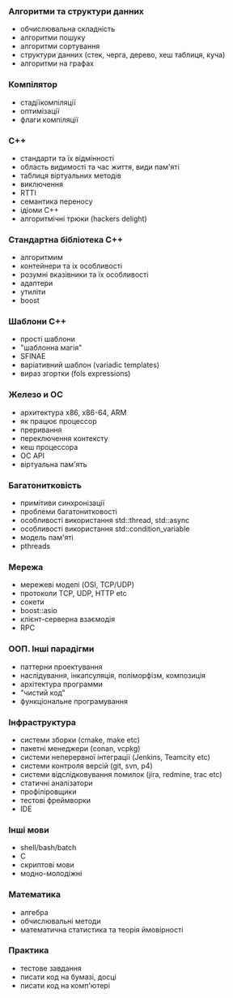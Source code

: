 ### Алгоритми та структури данних
- обчислювальна складність
- алгоритми пошуку
- алгоритми сортування
- структури данних (стек, черга, дерево, хеш таблиця, куча)
- алгоритми на графах

### Компілятор 
- стадіїкомпіляції
- оптимізації
- флаги компіляції

### C++
- стандарти та їх відмінності
- область видимості та час життя, види пам'яті
- таблиця віртуальних методів
- виключення
- RTTI
- семантика переносу
- ідіоми С++
- алгоритмічні трюки (hackers delight)

### Стандартна бібліотека С++
- алгоритмим
- контейнери та іх особливості
- розумні вказівники та їх особливості
- адаптери
- утиліти
- boost

### Шаблони С++
- прості шаблони
- "шаблонна магія"
- SFINAE
- варіативний шаблон (variadic templates)
- вираз згортки (fols expressions)

### Железо и ОС
- архитектура x86, x86-64, ARM
- як працює процессор
- преривання
- переключення контексту
- кеш процессора
- ОС API 
- віртуальна пам'ять

### Багатонитковість
- примітиви синхронізації
- проблеми багатонитковості
- особливості використання std::thread, std::async
- особливості використання std::condition_variable
- модель пам'яті
- pthreads

### Мережа
- мережеві моделі (OSI, TCP/UDP)
- протоколи TCP, UDP, HTTP etc
- сокети
- boost::asio
- клієнт-серверна взаємодія
- RPC

### ООП. Інші парадігми
- паттерни проектування
- наслідування, інкапсуляція, поліморфізм, композиція
- архітектура программи
- "чистий код"
- функціональне програмування

### Інфраструктура
- системи зборки (cmake, make etc)
- пакетні менеджери (conan, vcpkg)
- системи неперервної інтеграції (Jenkins, Teamcity etc)
- системи контроля версій (git, svn, p4)
- системи відслідковування помилок (jira, redmine, trac etc)
- статичні аналізатори
- профіліровщики
- тестові фреймворки
- IDE

### Інші мови
- shell/bash/batch
- C
- скриптові мови
- модно-молодіжні

### Математика
- алгебра
- обчислювальні методи
- математична статистика та теорія ймовірності

### Практика
- тестове завдання
- писати код на бумазі, досці
- писати код на комп'ютері
